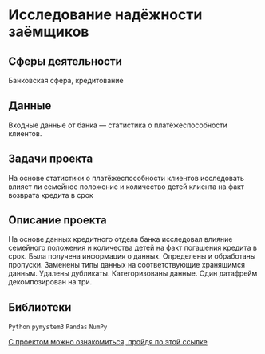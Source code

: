 
# Исследование надёжности заёмщиков 

## Сферы деятельности

Банковская сфера, кредитование

## Данные

Входные данные от банка — статистика о платёжеспособности клиентов.

## Задачи проекта 

На основе статистики о платёжеспособности клиентов исследовать влияет ли семейное положение и количество детей клиента на факт возврата кредита в срок

## Описание проекта

На основе данных кредитного отдела банка исследовал влияние семейного положения и количества детей на факт погашения кредита в срок. Была получена информация о данных. Определены и обработаны пропуски. Заменены типы данных на соответствующие хранящимся данным. Удалены дубликаты. Категоризованы данные. Один датафрейм декомпозирован на три.

## Библиотеки

`Python` `pymystem3` `Pandas` `NumPy`


[С проектом можно ознакомиться, пройдя по этой ссылке](https://github.com/bananacoach/ya_praktikum_da/blob/main/borrowers_analytics_project/borrowers_analytics_git.ipynb)

<br>
